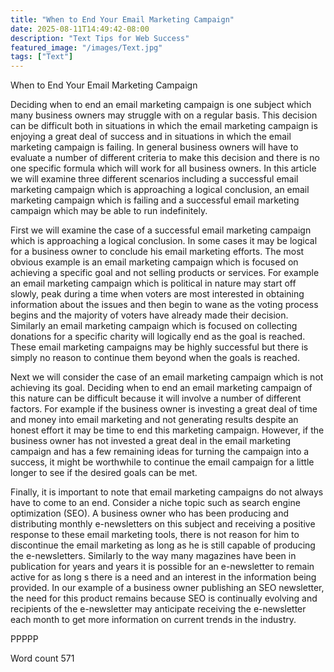 ```yaml
---
title: "When to End Your Email Marketing Campaign"
date: 2025-08-11T14:49:42-08:00
description: "Text Tips for Web Success"
featured_image: "/images/Text.jpg"
tags: ["Text"]
---
```


When to End Your Email Marketing Campaign

Deciding when to end an email marketing campaign is one subject which many business owners may struggle with on a regular basis. This decision can be difficult both in situations in which the email marketing campaign is enjoying a great deal of success and in situations in which the email marketing campaign is failing. In general business owners will have to evaluate a number of different criteria to make this decision and there is no one specific formula which will work for all business owners. In this article we will examine three different scenarios including a successful email marketing campaign which is approaching a logical conclusion, an email marketing campaign which is failing and a successful email marketing campaign which may be able to run indefinitely.

First we will examine the case of a successful email marketing campaign which is approaching a logical conclusion. In some cases it may be logical for a business owner to conclude his email marketing efforts. The most obvious example is an email marketing campaign which is focused on achieving a specific goal and not selling products or services. For example an email marketing campaign which is political in nature may start off slowly, peak during a time when voters are most interested in obtaining information about the issues and then begin to wane as the voting process begins and the majority of voters have already made their decision. Similarly an email marketing campaign which is focused on collecting donations for a specific charity will logically end as the goal is reached. These email marketing campaigns may be highly successful but there is simply no reason to continue them beyond when the goals is reached. 

Next we will consider the case of an email marketing campaign which is not achieving its goal. Deciding when to end an email marketing campaign of this nature can be difficult because it will involve a number of different factors. For example if the business owner is investing a great deal of time and money into email marketing and not generating results despite an honest effort it may be time to end this marketing campaign. However, if the business owner has not invested a great deal in the email marketing campaign and has a few remaining ideas for turning the campaign into a success, it might be worthwhile to continue the email campaign for a little longer to see if the desired goals can be met. 

Finally, it is important to note that email marketing campaigns do not always have to come to an end. Consider a niche topic such as search engine optimization (SEO). A business owner who has been producing and distributing monthly e-newsletters on this subject and receiving a positive response to these email marketing tools, there is not reason for him to discontinue the email marketing as long as he is still capable of producing the e-newsletters. Similarly to the way many magazines have been in publication for years and years it is possible for an e-newsletter to remain active for as long s there is a need and an interest in the information being provided. In our example of a business owner publishing an SEO newsletter, the need for this product remains because SEO is continually evolving and recipients of the e-newsletter may anticipate receiving the e-newsletter each month to get more information on current trends in the industry.

PPPPP

Word count 571

